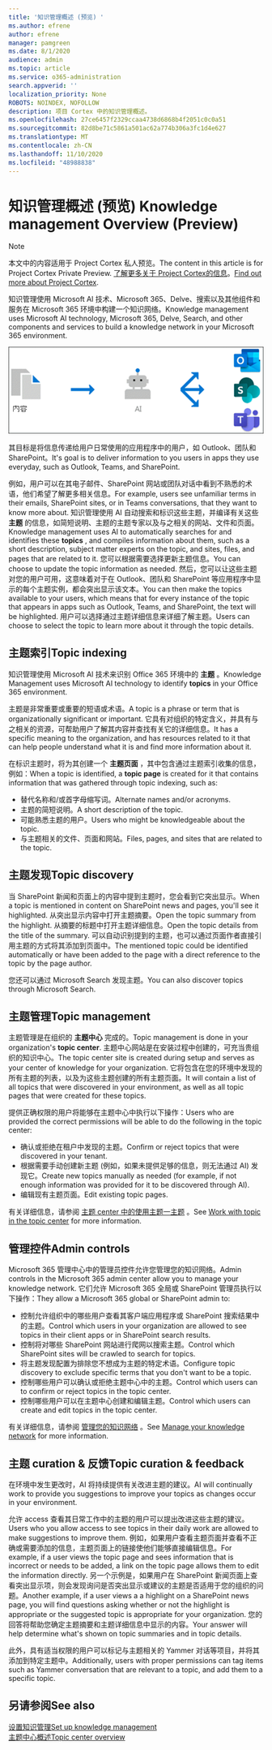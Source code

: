 ```yaml
---
title: '知识管理概述 (预览) '
ms.author: efrene
author: efrene
manager: pamgreen
ms.date: 8/1/2020
audience: admin
ms.topic: article
ms.service: o365-administration
search.appverid: ''
localization_priority: None
ROBOTS: NOINDEX, NOFOLLOW
description: 项目 Cortex 中的知识管理概述。
ms.openlocfilehash: 27ce6457f2329ccaa4738d6868b4f2051c0c0a51
ms.sourcegitcommit: 82d8be71c5861a501ac62a774b306a3fc1d4e627
ms.translationtype: MT
ms.contentlocale: zh-CN
ms.lasthandoff: 11/10/2020
ms.locfileid: "48988838"
---
```

# <a name="knowledge-management-overview-preview"></a><span data-ttu-id="8efdf-103">知识管理概述 (预览) </span><span class="sxs-lookup"><span data-stu-id="8efdf-103">Knowledge management Overview (Preview)</span></span>

> [!Note] 
> <span data-ttu-id="8efdf-104">本文中的内容适用于 Project Cortex 私人预览。</span><span class="sxs-lookup"><span data-stu-id="8efdf-104">The content in this article is for Project Cortex Private Preview.</span></span> <span data-ttu-id="8efdf-105">[了解更多关于 Project Cortex的信息](https://aka.ms/projectcortex)。</span><span class="sxs-lookup"><span data-stu-id="8efdf-105">[Find out more about Project Cortex](https://aka.ms/projectcortex).</span></span>

<span data-ttu-id="8efdf-106">知识管理使用 Microsoft AI 技术、Microsoft 365、Delve、搜索以及其他组件和服务在 Microsoft 365 环境中构建一个知识网络。</span><span class="sxs-lookup"><span data-stu-id="8efdf-106">Knowledge management uses Microsoft AI technology, Microsoft 365, Delve, Search, and other components and services to build a knowledge network in your Microsoft 365 environment.</span></span> 

   ![知识管理流程](../media/content-understanding/knowledge-management-flowchart.png) </br> 

<span data-ttu-id="8efdf-108">其目标是将信息传递给用户日常使用的应用程序中的用户，如 Outlook、团队和 SharePoint。</span><span class="sxs-lookup"><span data-stu-id="8efdf-108">It's goal is to deliver information to you users in apps they use everyday, such as Outlook, Teams, and SharePoint.</span></span>

<span data-ttu-id="8efdf-109">例如，用户可以在其电子邮件、SharePoint 网站或团队对话中看到不熟悉的术语，他们希望了解更多相关信息。</span><span class="sxs-lookup"><span data-stu-id="8efdf-109">For example, users see unfamiliar terms in their emails, SharePoint sites, or in Teams conversations, that they want to know more about.</span></span> <span data-ttu-id="8efdf-110">知识管理使用 AI 自动搜索和标识这些主题，并编译有关这些 **主题** 的信息，如简短说明、主题的主题专家以及与之相关的网站、文件和页面。</span><span class="sxs-lookup"><span data-stu-id="8efdf-110">Knowledge management uses AI to automatically searches for and identifies these **topics** , and compiles information about them, such as a short description, subject matter experts on the topic, and sites, files, and pages that are related to it.</span></span> <span data-ttu-id="8efdf-111">您可以根据需要选择更新主题信息。</span><span class="sxs-lookup"><span data-stu-id="8efdf-111">You can choose to update the topic information as needed.</span></span> <span data-ttu-id="8efdf-112">然后，您可以让这些主题对您的用户可用，这意味着对于在 Outlook、团队和 SharePoint 等应用程序中显示的每个主题实例，都会突出显示该文本。</span><span class="sxs-lookup"><span data-stu-id="8efdf-112">You can then make the topics available to your users, which means that for every instance of the topic that appears in apps such as Outlook, Teams, and SharePoint, the text will be highlighted.</span></span> <span data-ttu-id="8efdf-113">用户可以选择通过主题详细信息来详细了解主题。</span><span class="sxs-lookup"><span data-stu-id="8efdf-113">Users can choose to select the topic to learn more about it through the topic details.</span></span>


## <a name="topic-indexing"></a><span data-ttu-id="8efdf-114">主题索引</span><span class="sxs-lookup"><span data-stu-id="8efdf-114">Topic indexing</span></span>

<span data-ttu-id="8efdf-115">知识管理使用 Microsoft AI 技术来识别 Office 365 环境中的 **主题** 。</span><span class="sxs-lookup"><span data-stu-id="8efdf-115">Knowledge Management uses Microsoft AI technology to identify **topics** in your Office 365 environment.</span></span>

<span data-ttu-id="8efdf-116">主题是非常重要或重要的短语或术语。</span><span class="sxs-lookup"><span data-stu-id="8efdf-116">A topic is a phrase or term that is organizationally significant or important.</span></span> <span data-ttu-id="8efdf-117">它具有对组织的特定含义，并具有与之相关的资源，可帮助用户了解其内容并查找有关它的详细信息。</span><span class="sxs-lookup"><span data-stu-id="8efdf-117">It has a specific meaning to the organization, and has resources related to it that can help people understand what it is and find more information about it.</span></span>

<span data-ttu-id="8efdf-118">在标识主题时，将为其创建一个 **主题页面** ，其中包含通过主题索引收集的信息，例如：</span><span class="sxs-lookup"><span data-stu-id="8efdf-118">When a topic is identified, a **topic page** is created for it that contains information that was gathered through topic indexing, such as:</span></span>

- <span data-ttu-id="8efdf-119">替代名称和/或首字母缩写词。</span><span class="sxs-lookup"><span data-stu-id="8efdf-119">Alternate names and/or acronyms.</span></span>
- <span data-ttu-id="8efdf-120">主题的简短说明。</span><span class="sxs-lookup"><span data-stu-id="8efdf-120">A short description of the topic.</span></span>
- <span data-ttu-id="8efdf-121">可能熟悉主题的用户。</span><span class="sxs-lookup"><span data-stu-id="8efdf-121">Users who might be knowledgeable about the topic.</span></span>
- <span data-ttu-id="8efdf-122">与主题相关的文件、页面和网站。</span><span class="sxs-lookup"><span data-stu-id="8efdf-122">Files, pages, and sites that are related to the topic.</span></span>


## <a name="topic-discovery"></a><span data-ttu-id="8efdf-123">主题发现</span><span class="sxs-lookup"><span data-stu-id="8efdf-123">Topic discovery</span></span>
<span data-ttu-id="8efdf-124">当 SharePoint 新闻和页面上的内容中提到主题时，您会看到它突出显示。</span><span class="sxs-lookup"><span data-stu-id="8efdf-124">When a topic is mentioned in content on SharePoint news and pages, you'll see it highlighted.</span></span> <span data-ttu-id="8efdf-125">从突出显示内容中打开主题摘要。</span><span class="sxs-lookup"><span data-stu-id="8efdf-125">Open the topic summary from the highlight.</span></span> <span data-ttu-id="8efdf-126">从摘要的标题中打开主题详细信息。</span><span class="sxs-lookup"><span data-stu-id="8efdf-126">Open the topic details from the title of the summary.</span></span> <!--(msg for Efren: not sure if I should use discovery for this; we use discovered in-product for indexing?)--> <span data-ttu-id="8efdf-127">可以自动识别提到的主题，也可以通过页面作者直接引用主题的方式将其添加到页面中。</span><span class="sxs-lookup"><span data-stu-id="8efdf-127">The mentioned topic could be identified automatically or have been added to the page with a direct reference to the topic by the page author.</span></span>

<span data-ttu-id="8efdf-128">您还可以通过 Microsoft Search 发现主题。</span><span class="sxs-lookup"><span data-stu-id="8efdf-128">You can also discover topics through Microsoft Search.</span></span>


## <a name="topic-management"></a><span data-ttu-id="8efdf-129">主题管理</span><span class="sxs-lookup"><span data-stu-id="8efdf-129">Topic management</span></span>

<span data-ttu-id="8efdf-130">主题管理是在组织的 **主题中心** 完成的。</span><span class="sxs-lookup"><span data-stu-id="8efdf-130">Topic management is done in your organization's **topic center**.</span></span> <span data-ttu-id="8efdf-131">主题中心网站是在安装过程中创建的，可充当贵组织的知识中心。</span><span class="sxs-lookup"><span data-stu-id="8efdf-131">The topic center site is created during setup and serves as your center of knowledge for your organization.</span></span> <span data-ttu-id="8efdf-132">它将包含在您的环境中发现的所有主题的列表，以及为这些主题创建的所有主题页面。</span><span class="sxs-lookup"><span data-stu-id="8efdf-132">It will contain a list of all topics that were discovered in your environment, as well as all topic pages that were created for these topics.</span></span> 

<span data-ttu-id="8efdf-133">提供正确权限的用户将能够在主题中心中执行以下操作：</span><span class="sxs-lookup"><span data-stu-id="8efdf-133">Users who are provided the correct permissions will be able to do the following in the topic center:</span></span>

- <span data-ttu-id="8efdf-134">确认或拒绝在租户中发现的主题。</span><span class="sxs-lookup"><span data-stu-id="8efdf-134">Confirm or reject topics that were discovered in your tenant.</span></span>
- <span data-ttu-id="8efdf-135">根据需要手动创建新主题 (例如，如果未提供足够的信息，则无法通过 AI) 发现它。</span><span class="sxs-lookup"><span data-stu-id="8efdf-135">Create new topics manually as needed (for example, if not enough information was provided for it to be discovered through AI).</span></span>
- <span data-ttu-id="8efdf-136">编辑现有主题页面。</span><span class="sxs-lookup"><span data-stu-id="8efdf-136">Edit existing topic pages.</span></span></br>

<span data-ttu-id="8efdf-137">有关详细信息，请参阅 [主题 center 中的使用主题一主题](work-with-topics.md) 。</span><span class="sxs-lookup"><span data-stu-id="8efdf-137">See [Work with topic in the topic center](work-with-topics.md) for more information.</span></span>  


## <a name="admin-controls"></a><span data-ttu-id="8efdf-138">管理控件</span><span class="sxs-lookup"><span data-stu-id="8efdf-138">Admin controls</span></span>

<span data-ttu-id="8efdf-139">Microsoft 365 管理中心中的管理员控件允许您管理您的知识网络。</span><span class="sxs-lookup"><span data-stu-id="8efdf-139">Admin controls in the Microsoft 365 admin center  allow you to manage your knowledge network.</span></span> <span data-ttu-id="8efdf-140">它们允许 Microsoft 365 全局或 SharePoint 管理员执行以下操作：</span><span class="sxs-lookup"><span data-stu-id="8efdf-140">They allow a Microsoft 365 global or SharePoint admin to:</span></span>

- <span data-ttu-id="8efdf-141">控制允许组织中的哪些用户查看其客户端应用程序或 SharePoint 搜索结果中的主题。</span><span class="sxs-lookup"><span data-stu-id="8efdf-141">Control which users in your organization are allowed to see topics in their client apps or in SharePoint search results.</span></span>
- <span data-ttu-id="8efdf-142">控制将对哪些 SharePoint 网站进行爬网以搜索主题。</span><span class="sxs-lookup"><span data-stu-id="8efdf-142">Control which SharePoint sites will be crawled to search for topics.</span></span>
- <span data-ttu-id="8efdf-143">将主题发现配置为排除您不想成为主题的特定术语。</span><span class="sxs-lookup"><span data-stu-id="8efdf-143">Configure topic discovery to exclude specific terms that you don't want to be a topic.</span></span>
- <span data-ttu-id="8efdf-144">控制哪些用户可以确认或拒绝主题中心中的主题。</span><span class="sxs-lookup"><span data-stu-id="8efdf-144">Control which users can to confirm or reject topics in the topic center.</span></span>
- <span data-ttu-id="8efdf-145">控制哪些用户可以在主题中心创建和编辑主题。</span><span class="sxs-lookup"><span data-stu-id="8efdf-145">Control which users can create and edit topics in the topic center.</span></span>

<span data-ttu-id="8efdf-146">有关详细信息，请参阅 [管理您的知识网络](topic-experiences-discovery.md) 。</span><span class="sxs-lookup"><span data-stu-id="8efdf-146">See [Manage your knowledge network](topic-experiences-discovery.md) for more information.</span></span> 

## <a name="topic-curation--feedback"></a><span data-ttu-id="8efdf-147">主题 curation & 反馈</span><span class="sxs-lookup"><span data-stu-id="8efdf-147">Topic curation & feedback</span></span>

<span data-ttu-id="8efdf-148">在环境中发生更改时，AI 将持续提供有关改进主题的建议。</span><span class="sxs-lookup"><span data-stu-id="8efdf-148">AI will continually work to provide you suggestions to improve your topics as changes occur in your environment.</span></span>

<span data-ttu-id="8efdf-149">允许 access 查看其日常工作中的主题的用户可以提出改进这些主题的建议。</span><span class="sxs-lookup"><span data-stu-id="8efdf-149">Users who you allow access to see topics in their daily work are allowed to make suggestions to improve them.</span></span> <span data-ttu-id="8efdf-150">例如，如果用户查看主题页面并查看不正确或需要添加的信息，主题页面上的链接使他们能够直接编辑信息。</span><span class="sxs-lookup"><span data-stu-id="8efdf-150">For example, if a user views the topic page and sees information that is incorrect or needs to be added, a link on the topic page allows them to edit the information directly.</span></span> <span data-ttu-id="8efdf-151">另一个示例是，如果用户在 SharePoint 新闻页面上查看突出显示项，则会发现询问是否突出显示或建议的主题是否适用于您的组织的问题。</span><span class="sxs-lookup"><span data-stu-id="8efdf-151">Another example, if a user views a a highlight on a SharePoint news page, you will find questions asking whether or not the highlight is appropriate or the suggested topic is appropriate for your organization.</span></span> <span data-ttu-id="8efdf-152">您的回答将帮助您确定主题摘要和主题详细信息中显示的内容。</span><span class="sxs-lookup"><span data-stu-id="8efdf-152">Your answer will help determine what's shown on topic summaries and in topic details.</span></span>

<span data-ttu-id="8efdf-153">此外，具有适当权限的用户可以标记与主题相关的 Yammer 对话等项目，并将其添加到特定主题中。</span><span class="sxs-lookup"><span data-stu-id="8efdf-153">Additionally, users with proper permissions can tag items such as Yammer conversation that are relevant to a topic, and add them to a specific topic.</span></span> <!--(msg for Efren: changed to Yammer, because we will not have shipped Teams yet)-->


## <a name="see-also"></a><span data-ttu-id="8efdf-154">另请参阅</span><span class="sxs-lookup"><span data-stu-id="8efdf-154">See also</span></span>
[<span data-ttu-id="8efdf-155">设置知识管理</span><span class="sxs-lookup"><span data-stu-id="8efdf-155">Set up knowledge management</span></span>](set-up-topic-experiences.md)</br>
[<span data-ttu-id="8efdf-156">主题中心概述</span><span class="sxs-lookup"><span data-stu-id="8efdf-156">Topic center overview</span></span>](topic-center-overview.md)
